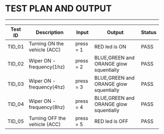 # TEST PLAN AND OUTPUT
---

| **Test ID** | **Description** | **Input** | **Output** | **Status** |
| --- | --- | --- | --- | --- |
| TID\_01 | Turning ON the vehicle (ACC)| press = 1 | RED led is ON  | PASS |
| TID\_02 | Wiper ON - frequency(1hz)| press = 2 | BLUE,GREEN and ORANGE glow squentially  | PASS |
| TID\_03 | Wiper ON - frequency(4hz)| press = 3 | BLUE,GREEN and ORANGE glow squentially  | PASS |
| TID\_04 | Wiper ON - frequency(8hz) | press = 4 | BLUE,GREEN and ORANGE glow squentially  | PASS |
| TID\_05 | Turning OFF the vehicle (ACC) | press = 5 | RED led is OFF | PASS |
